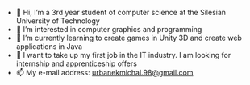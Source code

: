 - 👋 Hi, I’m a 3rd year student of computer science at the Silesian University of Technology
- 👀 I’m interested in computer graphics and programming
- 🌱 I’m currently learning to create games in Unity 3D and create web applications in Java
- 💞️ I want to take up my first job in the IT industry. I am looking for internship and apprenticeship offers
- 📫 My e-mail address: urbanekmichal.98@gmail.com

<!---
urbanekmichal-dev/urbanekmichal-dev is a ✨ special ✨ repository because its `README.md` (this file) appears on your GitHub profile.
You can click the Preview link to take a look at your changes.
--->
